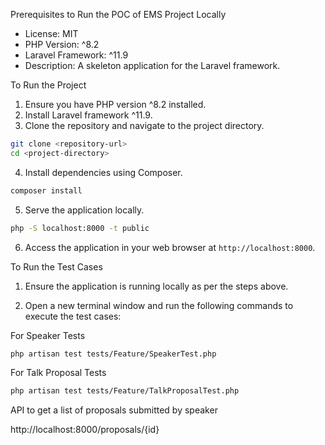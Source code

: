 Prerequisites to Run the POC of EMS Project Locally

- License: MIT
- PHP Version: ^8.2
- Laravel Framework: ^11.9
- Description: A skeleton application for the Laravel framework.

To Run the Project

1. Ensure you have PHP version ^8.2 installed.
2. Install Laravel framework ^11.9.
3. Clone the repository and navigate to the project directory.

```bash
git clone <repository-url>
cd <project-directory>
```

4. Install dependencies using Composer.

```bash
composer install
```

5. Serve the application locally.

```bash
php -S localhost:8000 -t public
```

6. Access the application in your web browser at `http://localhost:8000`.

To Run the Test Cases

1. Ensure the application is running locally as per the steps above.

2. Open a new terminal window and run the following commands to execute the test cases:

For Speaker Tests

```bash
php artisan test tests/Feature/SpeakerTest.php
```

For Talk Proposal Tests

```bash
php artisan test tests/Feature/TalkProposalTest.php
```
API to get a list of proposals submitted by speaker

http://localhost:8000/proposals/{id}

